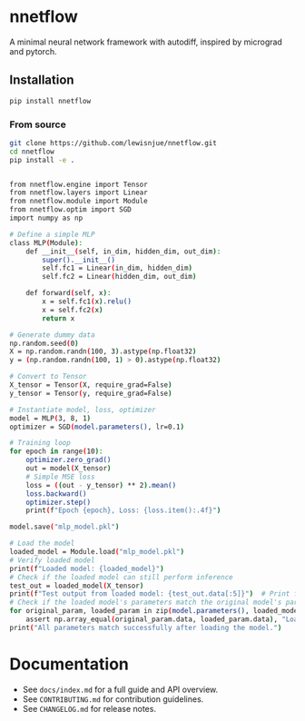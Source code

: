 # nnetflow

A minimal neural network framework with autodiff, inspired by micrograd and pytorch.

## Installation

```bash
pip install nnetflow
```

### From source

```bash
git clone https://github.com/lewisnjue/nnetflow.git
cd nnetflow
pip install -e .
```

```bash

from nnetflow.engine import Tensor
from nnetflow.layers import Linear
from nnetflow.module import Module
from nnetflow.optim import SGD
import numpy as np

# Define a simple MLP
class MLP(Module):
    def __init__(self, in_dim, hidden_dim, out_dim):
        super().__init__()
        self.fc1 = Linear(in_dim, hidden_dim)
        self.fc2 = Linear(hidden_dim, out_dim)

    def forward(self, x):
        x = self.fc1(x).relu()
        x = self.fc2(x)
        return x

# Generate dummy data
np.random.seed(0)
X = np.random.randn(100, 3).astype(np.float32)
y = (np.random.randn(100, 1) > 0).astype(np.float32)

# Convert to Tensor
X_tensor = Tensor(X, require_grad=False)
y_tensor = Tensor(y, require_grad=False)

# Instantiate model, loss, optimizer
model = MLP(3, 8, 1)
optimizer = SGD(model.parameters(), lr=0.1)

# Training loop
for epoch in range(10):
    optimizer.zero_grad()
    out = model(X_tensor)
    # Simple MSE loss
    loss = ((out - y_tensor) ** 2).mean()
    loss.backward()
    optimizer.step()
    print(f"Epoch {epoch}, Loss: {loss.item():.4f}")

model.save("mlp_model.pkl")

# Load the model
loaded_model = Module.load("mlp_model.pkl")
# Verify loaded model
print(f"Loaded model: {loaded_model}")
# Check if the loaded model can still perform inference
test_out = loaded_model(X_tensor)
print(f"Test output from loaded model: {test_out.data[:5]}")  # Print first 5 outputs
# Check if the loaded model's parameters match the original model's parameters
for original_param, loaded_param in zip(model.parameters(), loaded_model.parameters()):
    assert np.array_equal(original_param.data, loaded_param.data), "Loaded parameters do not match original parameters"
print("All parameters match successfully after loading the model.")
```


# Documentation

- See `docs/index.md` for a full guide and API overview.
- See `CONTRIBUTING.md` for contribution guidelines.
- See `CHANGELOG.md` for release notes.
